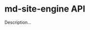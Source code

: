<!-- ======================================================================
--- Search engine
title:          API
keywords:       API
description:    API for md-site-engine.
--- Menu system
order:          100
text:           API
hidden:         false
umbel:          false
--- Page properties
id:             
document:       
layout:         layout-2-left
$-left:         #side-menu
searchable:     true
--- Side menu
side-menu-root:     /documentation
side-menu-header:   Documentation
side-menu-top:      Introduction
side-menu-depth:    2
======================================================================= -->

# md-site-engine API

Description...